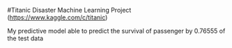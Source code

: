 #Titanic Disaster Machine Learning Project (https://www.kaggle.com/c/titanic)

My predictive model able to predict the survival of passenger by 0.76555 of the test data

